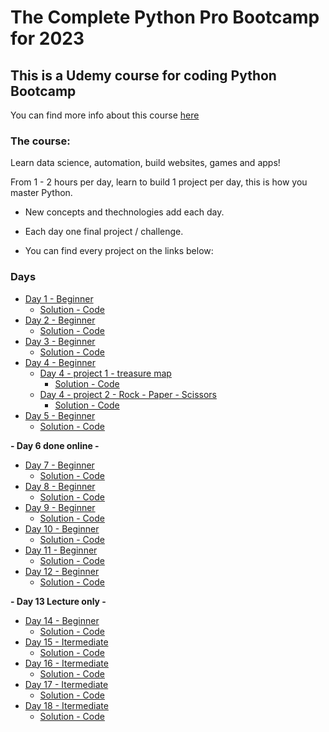 # The Complete Python Pro Bootcamp for 2023

## This is a Udemy course for coding Python Bootcamp
You can find more info about this course [here](https://www.udemy.com/share/103IHM3@y3v-NJ7mo-v3hzYNI1Nsb1ou5eWbgkq_b6zznCAk_Xpwf9sndCbaaARZgrZWS59asA==/)

### The course:

Learn data science, automation, build websites, games and apps!  
  
From 1 - 2 hours per day, learn to build 1 project per day, this is how you master Python.

* New concepts and thechnologies add each day.

* Each day one final project / challenge.

* You can find every project on the links below:

### Days

* [Day 1 - Beginner](./daily_projects/day_1/instructions.md)
    * [Solution - Code](./daily_projects/day_1/main.py)
* [Day 2 - Beginner](./daily_projects/day_2/instructions.md)
    * [Solution - Code](./daily_projects/day_2/main.py)
* [Day 3 - Beginner](./daily_projects/day_3/instructions.md)
    * [Solution - Code](./daily_projects/day_3/main.py)
* [Day 4 - Beginner](./daily_projects/day_4/README.md)
    * [Day 4 - project 1 - treasure map](./daily_projects/day_4/treasure_map/instructions.md)
        * [Solution - Code](./daily_projects/day_4/treasure_map/main.py)
    * [Day 4 - project 2 - Rock - Paper - Scissors](./daily_projects/day_4/rock_paper_scissors/instructions.md)
        * [Solution - Code](./daily_projects/day_4/rock_paper_scissors/main.py)
* [Day 5 - Beginner](./daily_projects/day_5/instructions.md)
    * [Solution - Code](./daily_projects/day_5/main.py)  

**- Day 6 done online -**

* [Day 7 - Beginner](./daily_projects/day_7/instructions.md)
    * [Solution - Code](./daily_projects/day_7/main.py)
* [Day 8 - Beginner](./daily_projects/day_8/instructions.md)
    * [Solution - Code](./daily_projects/day_8/main.py)
* [Day 9 - Beginner](./daily_projects/day_9/instructions.md)
    * [Solution - Code](./daily_projects/day_9/main.py)
* [Day 10 - Beginner](./daily_projects/day_10/instructions.md)
    * [Solution - Code](./daily_projects/day_10/main.py)
* [Day 11 - Beginner](./daily_projects/day_11/instructions.md)
    * [Solution - Code](/daily_projects./day_11/main.py)
* [Day 12 - Beginner](./daily_projects/day_12/instructions.md)
    * [Solution - Code](/daily_projects./day_12/main.py)  

**- Day 13 Lecture only -**

* [Day 14 - Beginner](./daily_projects/day_14/instructions.md)
    * [Solution - Code](./daily_projects/day_14/main.py)
* [Day 15 - Itermediate](./daily_projects/day_15/instructions.md)
    * [Solution - Code](./daily_projects/day_15/main.py)
* [Day 16 - Itermediate](./daily_projects/day_16/instructions.md)
    * [Solution - Code](./daily_projects/day_16/main.py)
* [Day 17 - Itermediate](./daily_projects/day_17/instructions.md)
    * [Solution - Code](./daily_projects/day_17/main.py)
* [Day 18 - Itermediate](./daily_projects/day_18/instructions.md)
    * [Solution - Code](./daily_projects/day_18/main.py)